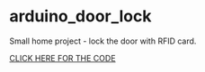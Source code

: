 # arduino_door_lock

Small home project - lock the door with RFID card.

[CLICK HERE FOR THE CODE](https://github.com/alexappsnet/arduino_door_lock/blob/master/door_lock.ino)

